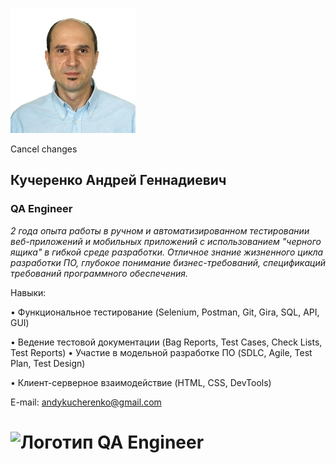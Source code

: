 ![alt text](https://raw.githubusercontent.com/andykucherenko/Resume/main/Photo.png)


Cancel changes
## **Кучеренко Андрей Геннадиевич** 

### QA Engineer

_2 года опыта работы в ручном и автоматизированном тестировании веб-приложений и мобильных приложений с использованием "черного ящика" в гибкой среде разработки. Отличное знание жизненного цикла разработки ПО, глубокое понимание бизнес-требований, спецификаций требований программного обеспечения._


Навыки: 

•	Функциональное тестирование (Selenium, Postman, Git, Gira, SQL, API, GUI)

•	Ведение тестовой документации (Bag Reports, Test Cases, Check Lists, Test Reports)
•	Участие в модельной разработке ПО (SDLC, Agile, Test Plan, Test Design)

•	Клиент-серверное взаимодействие (HTML, CSS, DevTools)







E-mail:
[andykucherenko@gmail.com](mailto:andykucherenko@gmail.com)

# ![Логотип QA Engineer](https://www.scmgalaxy.com/tutorials/wp-content/uploads/2021/09/hire-qa-engineer-1536x445.png)
